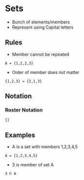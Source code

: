 # Sets
* Bunch of elements/members 
* Represent using Capital letters

## Rules
* Member cannot be repeated
```
A = {1,2,2,3} 
```
* Order of member does not matter
```
{1,2,3} = {2,1,3}
```
## Notation
### Roster Notation
```
{}
```
## Examples
* A is a set with members 1,2,3,4,5
```
A = {1,2,3,4,5}
```
* 3 is member of set A
```
3 Ⲉ A 
```
